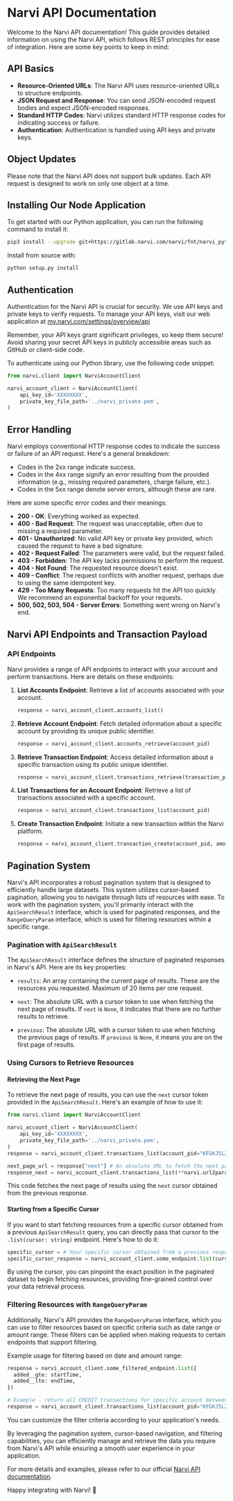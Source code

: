 # Narvi API Documentation

Welcome to the Narvi API documentation! This guide provides detailed information on using the Narvi API, which follows
REST principles for ease of integration. Here are some key points to keep in mind:

## API Basics

- **Resource-Oriented URLs**: The Narvi API uses resource-oriented URLs to structure endpoints.
- **JSON Request and Response**: You can send JSON-encoded request bodies and expect JSON-encoded responses.
- **Standard HTTP Codes**: Narvi utilizes standard HTTP response codes for indicating success or failure.
- **Authentication**: Authentication is handled using API keys and private keys.

## Object Updates

Please note that the Narvi API does not support bulk updates. Each API request is designed to work on only one object at
a time.

## Installing Our Node Application

To get started with our Python application, you can run the following command to install it:

```sh
pip3 install --upgrade git+https://gitlab.narvi.com/narvi/fnt/narvi_python
```

Install from source with:

```sh
python setup.py install
```

## Authentication

Authentication for the Narvi API is crucial for security. We use API keys and private keys to verify requests. To manage
your API keys, visit our web application
at [my.narvi.com/settings/overview/api](https://my.narvi.com/settings/overview/api)

Remember, your API keys grant significant privileges, so keep them secure! Avoid sharing your secret API keys in
publicly accessible areas such as GitHub or client-side code.

To authenticate using our Python library, use the following code snippet:

```python
from narvi.client import NarviAccountClient

narvi_account_client = NarviAccountClient(
    api_key_id='XXXXXXXX',
    private_key_file_path='../narvi_private.pem',
)
```

## Error Handling

Narvi employs conventional HTTP response codes to indicate the success or failure of an API request. Here's a general
breakdown:

- Codes in the 2xx range indicate success.
- Codes in the 4xx range signify an error resulting from the provided information (e.g., missing required parameters,
  charge failure, etc.).
- Codes in the 5xx range denote server errors, although these are rare.

Here are some specific error codes and their meanings:

- **200 - OK**: Everything worked as expected.
- **400 - Bad Request**: The request was unacceptable, often due to missing a required parameter.
- **401 - Unauthorized**: No valid API key or private key provided, which caused the request to have a bad signature.
- **402 - Request Failed**: The parameters were valid, but the request failed.
- **403 - Forbidden**: The API key lacks permissions to perform the request.
- **404 - Not Found**: The requested resource doesn't exist.
- **409 - Conflict**: The request conflicts with another request, perhaps due to using the same idempotent key.
- **429 - Too Many Requests**: Too many requests hit the API too quickly. We recommend an exponential backoff for your
  requests.
- **500, 502, 503, 504 - Server Errors**: Something went wrong on Narvi's end.

## Narvi API Endpoints and Transaction Payload

### API Endpoints

Narvi provides a range of API endpoints to interact with your account and perform transactions. Here are details on
these endpoints:

1. **List Accounts Endpoint**: Retrieve a list of accounts associated with your account.

   ```python
   response = narvi_account_client.accounts_list()
   ```

2. **Retrieve Account Endpoint**: Fetch detailed information about a specific account by providing its unique
   public identifier.

   ```python
   response = narvi_account_client.accounts_retrieve(account_pid)
   ```

3. **Retrieve Transaction Endpoint**: Access detailed information about a specific transaction using its public unique
   identifier.

   ```python
   response = narvi_account_client.transactions_retrieve(transaction_pid)
   ```

4. **List Transactions for an Account Endpoint**: Retrieve a list of transactions associated with a specific account.

   ```python
   response = narvi_account_client.transactions_list(account_pid)
   ```

5. **Create Transaction Endpoint**: Initiate a new transaction within the Narvi platform.

   ```python
   response = narvi_account_client.transaction_create(account_pid, amount, currency, title, recipient_account_number, recipient_name, recipient_address, recipient_city, recipient_zip_code, recipient_country)
   ```

## Pagination System

Narvi's API incorporates a robust pagination system that is designed to efficiently handle large datasets. This system utilizes cursor-based pagination, allowing you to navigate through lists of resources with ease. To work with the pagination system, you'll primarily interact with the `ApiSearchResult` interface, which is used for paginated responses, and the `RangeQueryParam` interface, which is used for filtering resources within a specific range.

### Pagination with `ApiSearchResult`

The `ApiSearchResult` interface defines the structure of paginated responses in Narvi's API. Here are its key properties:

- `results`: An array containing the current page of results. These are the resources you requested. Maximum of 20 items per one request.

- `next`: The absolute URL with a cursor token to use when fetching the next page of results. If `next` is `None`, it indicates that there are no further results to retrieve.

- `previous`: The absolute URL with a cursor token to use when fetching the previous page of results. If `previous` is `None`, it means you are on the first page of results.

### Using Cursors to Retrieve Resources

#### Retrieving the Next Page

To retrieve the next page of results, you can use the `next` cursor token provided in the `ApiSearchResult`. Here's an example of how to use it:

```python
from narvi.client import NarviAccountClient

narvi_account_client = NarviAccountClient(
    api_key_id='XXXXXXXX',
    private_key_file_path='../narvi_private.pem',
)
response = narvi_account_client.transactions_list(account_pid="KFGKJ5L27ASGTZAO") # First transactions page

next_page_url = response["next"] # An absolute URL to fetch the next page
response_next = narvi_account_client.transactions_list(**narvi.url2params(next_page_url)) # Second transactions page
```

This code fetches the next page of results using the `next` cursor obtained from the previous response.

#### Starting from a Specific Cursor

If you want to start fetching resources from a specific cursor obtained from a previous `ApiSearchResult` query, you can directly pass that cursor to the `.list(cursor: string)` endpoint. Here's how to do it:

```python
specific_cursor = # Your specific cursor obtained from a previous response
specific_cursor_response = narvi_account_client.some_endpoint.list(cursor=specificCursor)
```

By using the cursor, you can pinpoint the exact position in the paginated dataset to begin fetching resources, providing fine-grained control over your data retrieval process.

### Filtering Resources with `RangeQueryParam`

Additionally, Narvi's API provides the `RangeQueryParam` interface, which you can use to filter resources based on specific criteria such as date range or amount range. These filters can be applied when making requests to certain endpoints that support filtering.

Example usage for filtering based on date and amount range:

```python
response = narvi_account_client.some_filtered_endpoint.list({
  added__gte: startTime,
  added__lte: endTime,
})

# Example - return all CREDIT transactions for specific account between specified date range
response = narvi_account_client.transactions_list(account_pid="KFGKJ5L27ASGTZAO", kind="CREDIT", added__lte=1669815899360, added__gte=1669815899170)
```

You can customize the filter criteria according to your application's needs.

By leveraging the pagination system, cursor-based navigation, and filtering capabilities, you can efficiently manage and retrieve the data you require from Narvi's API while ensuring a smooth user experience in your application.



For more details and examples, please refer to our official [Narvi API documentation](https://my.narvi.com/doc).

Happy integrating with Narvi! 🚀